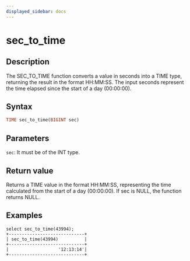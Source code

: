 ```yaml
---
displayed_sidebar: docs
---
```


# sec_to_time

## Description

The SEC_TO_TIME function converts a value in seconds into a TIME type, returning the result in the format HH:MM:SS.
The input seconds represent the time elapsed since the start of a day (00:00:00).

## Syntax

```Haskell
TIME sec_to_time(BIGINT sec)
```

## Parameters

`sec`: It must be of the INT type.

## Return value

Returns a TIME value in the format HH:MM:SS, representing the time calculated from the start of a day (00:00:00).
If sec is NULL, the function returns NULL.

## Examples

```plain text
select sec_to_time(43994);
+-----------------------------+
| sec_to_time(43994)          |
+-----------------------------+
|                   '12:13:14'|
+-----------------------------+
```